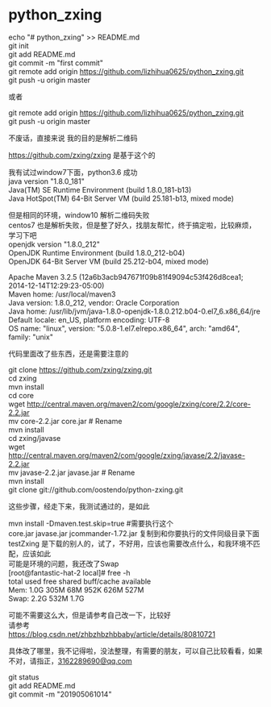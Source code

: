 # python_zxing <br>
echo "# python_zxing" >> README.md <br>
git init <br>
git add README.md <br>
git commit -m "first commit" <br>
git remote add origin https://github.com/lizhihua0625/python_zxing.git <br>
git push -u origin master <br>

或者

git remote add origin https://github.com/lizhihua0625/python_zxing.git <br>
git push -u origin master <br>

不废话，直接来说 我的目的是解析二维码 <br>

https://github.com/zxing/zxing  是基于这个的 <br>

我有试过window7下面，python3.6 成功 <br>
java version "1.8.0_181" <br>
Java(TM) SE Runtime Environment (build 1.8.0_181-b13) <br>
Java HotSpot(TM) 64-Bit Server VM (build 25.181-b13, mixed mode) <br>

但是相同的环境，window10 解析二维码失败 <br>
centos7 也是解析失败，但是整了好久，找朋友帮忙，终于搞定啦，比较麻烦，学习下吧 <br>
openjdk version "1.8.0_212" <br>
OpenJDK Runtime Environment (build 1.8.0_212-b04) <br>
OpenJDK 64-Bit Server VM (build 25.212-b04, mixed mode) <br>

Apache Maven 3.2.5 (12a6b3acb947671f09b81f49094c53f426d8cea1; 2014-12-14T12:29:23-05:00) <br>
Maven home: /usr/local/maven3 <br>
Java version: 1.8.0_212, vendor: Oracle Corporation <br>
Java home: /usr/lib/jvm/java-1.8.0-openjdk-1.8.0.212.b04-0.el7_6.x86_64/jre <br>
Default locale: en_US, platform encoding: UTF-8 <br>
OS name: "linux", version: "5.0.8-1.el7.elrepo.x86_64", arch: "amd64", family: "unix" <br>

代码里面改了些东西，还是需要注意的 <br>

git clone https://github.com/zxing/zxing.git  <br>
cd zxing <br>
mvn install <br>
cd core <br>
wget http://central.maven.org/maven2/com/google/zxing/core/2.2/core-2.2.jar <br>
mv core-2.2.jar core.jar # Rename <br>
mvn install <br>
cd zxing/javase <br>
wget http://central.maven.org/maven2/com/google/zxing/javase/2.2/javase-2.2.jar <br>
mv javase-2.2.jar javase.jar # Rename <br>
mvn install <br>
git clone git://github.com/oostendo/python-zxing.git <br>

这些步骤，经走下来，我测试通过的，是如此 <br>

mvn install -Dmaven.test.skip=true   #需要执行这个 <br>
core.jar  javase.jar  jcommander-1.72.jar  复制到和你要执行的文件同级目录下面 <br>
testZxing  是下载的别人的，试了，不好用，应该也需要改点什么，和我环境不匹配，应该如此 <br>
可能是环境的问题，我还改了Swap <br>
[root@fantastic-hat-2 local]# free -h <br>
              total        used        free      shared  buff/cache   available  <br>
Mem:           1.0G        305M         68M        952K        626M        527M  <br>
Swap:          2.2G        532M        1.7G <br>

可能不需要这么大，但是请参考自己改一下，比较好 <br>
请参考 <br>
https://blog.csdn.net/zhbzhbzhbbaby/article/details/80810721 <br>

具体改了哪里，我不记得啦，没法整理，有需要的朋友，可以自己比较看看，如果不对，请指正，3162289690@qq.com <br>


git status <br>
git add README.md  <br>
git commit -m "201905061014"  <br>


















